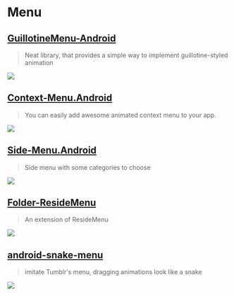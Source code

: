 Menu
==

[GuillotineMenu-Android](https://github.com/Yalantis/GuillotineMenu-Android)
--
> Neat library, that provides a simple way to implement guillotine-styled animation

![](https://camo.githubusercontent.com/f044b38de3fed4496b98dff747b3bf6555ec67e4/68747470733a2f2f6431337961637572716a676172612e636c6f756466726f6e742e6e65742f75736572732f3439353739322f73637265656e73686f74732f323131333331342f64726166742d30332e676966)

[Context-Menu.Android](https://github.com/Yalantis/Context-Menu.Android)
--
> You can easily add awesome animated context menu to your app.

![](https://camo.githubusercontent.com/46c15734b552ce3afefa7efd1518909046b4677e/68747470733a2f2f6431337961637572716a676172612e636c6f756466726f6e742e6e65742f75736572732f3132353035362f73637265656e73686f74732f313738353237342f39396d696c65732d70726f66696c652d6c696768745f312d312d342e676966)

[Side-Menu.Android](https://github.com/Yalantis/Side-Menu.Android)
--
> Side menu with some categories to choose

![](https://camo.githubusercontent.com/cb6caa7a392d01d46bca9d9485c01fc173f55fac/68747470733a2f2f6431337961637572716a676172612e636c6f756466726f6e742e6e65742f75736572732f3132353035362f73637265656e73686f74732f313638393932322f6576656e74732d6d656e755f312d312d362e676966)

[Folder-ResideMenu](https://github.com/dkmeteor/Folder-ResideMenu)
--
> An extension of ResideMenu

![](https://github.com/dkmeteor/Folder-ResideMenu/raw/master/Folder-residemenu.gif)

[android-snake-menu](https://github.com/xmuSistone/android-snake-menu)
--
> imitate Tumblr's menu, dragging animations look like a snake

![](https://github.com/xmuSistone/android-snake-menu/raw/master/capture2.gif)
